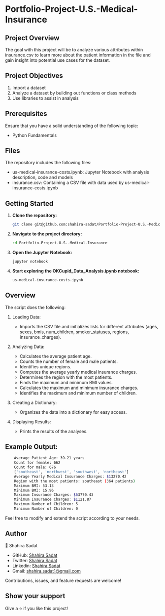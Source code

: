 # Portfolio-Project-U.S.-Medical-Insurance

## Project Overview

The goal with this project will be to analyze various attributes within insurance.csv to learn more about the patient information in the file and gain insight into potential use cases for the dataset.

## Project Objectives

1. Import a dataset
2. Analyze a dataset by building out functions or class methods
3. Use libraries to assist in analysis

## Prerequisites

Ensure that you have a solid understanding of the following topic:

- Python Fundamentals

## Files

The repository includes the following files:

- us-medical-insurance-costs.ipynb: Jupyter Notebook with analysis description, code and models
- insurance.csv: Containing a CSV file with data used by us-medical-insurance-costs.ipynb

## Getting Started

1. **Clone the repository:**

   ```bash
   git clone git@github.com:shahira-sadat/Portfolio-Project-U.S.-Medical-Insurance.git

   ```

2. **Navigate to the project directory:**

   ```bash
   cd Portfolio-Project-U.S.-Medical-Insurance

   ```

3. **Open the Jupyter Notebook:**

   ```bash
   jupyter notebook

   ```

4. **Start exploring the OKCupid_Data_Analysis.ipynb notebook:**

   ```bash
   us-medical-insurance-costs.ipynb
   ```

## Overview

The script does the following:

1. Loading Data:

   - Imports the CSV file and initializes lists for different attributes (ages, sexes, bmis, num_children, smoker_statuses, regions, insurance_charges).

2. Analyzing Data:

   - Calculates the average patient age.
   - Counts the number of female and male patients.
   - Identifies unique regions.
   - Computes the average yearly medical insurance charges.
   - Determines the region with the most patients.
   - Finds the maximum and minimum BMI values.
   - Calculates the maximum and minimum insurance charges.
   - Identifies the maximum and minimum number of children.

3. Creating a Dictionary:

   - Organizes the data into a dictionary for easy access.

4. Displaying Results:
   - Prints the results of the analyses.

## Example Output:

```bash
    Average Patient Age: 39.21 years
    Count for female: 662
    Count for male: 676
    ['southeast', 'northwest', 'southwest', 'northeast']
    Average Yearly Medical Insurance Charges: $13270.42
    Region with the most patients: southeast (364 patients)
    Maximum BMI: 53.13
    Minimum BMI: 15.96
    Maximum Insurance Charges: $63770.43
    Minimum Insurance Charges: $1121.87
    Maximum Number of Children: 5
    Minimum Number of Children: 0
```

Feel free to modify and extend the script according to your needs.

## Author

👤 Shahira Sadat

- GitHub: [Shahira Sadat](https://github.com/shahira-sadat)
- Twitter: [Shahira Sadat](https://twitter.com/SadatShahira)
- Linkedin: [Shahira Sadat](https://www.linkedin.com/in/shahira-sadat-49b402199)
- Gmail: shahira.sadat1@gmail.com

Contributions, issues, and feature requests are welcome!

## Show your support

Give a ⭐️ if you like this project!
